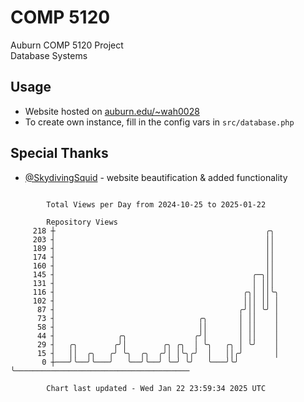 # COMP 5120
Auburn COMP 5120 Project  
Database Systems

## Usage
- Website hosted on [auburn.edu/~wah0028](https://webhome.auburn.edu/~wah0028/)
- To create own instance, fill in the config vars in `src/database.php`

## Special Thanks
- [@SkydivingSquid](https://github.com/SkydivingSquid) - website beautification & added functionality

```

        Total Views per Day from 2024-10-25 to 2025-01-22

        Repository Views
     218 ┼                                               ╭╮
     203 ┤                                               ││
     189 ┤                                               ││
     174 ┤                                               ││
     160 ┤                                               ││
     145 ┤                                            ╭─╮││
     131 ┤                                            │ │││
     116 ┤                                          ╭╮│ ││╰╮
     102 ┤                                          │││ ││ │
      87 ┤                                         ╭╯││ ╰╯ │
      73 ┤                                ╭╮       │ ││    │
      58 ┤                                ││       │ ││    │
      44 ┤              ╭╮               ╭╯│       │ ││    │
      29 ┤   ╭╮        ╭╯│        ╭╮ ╭╮  │ ╰╮   ╭╮ │ ╰╯    │
      15 ┤   ││  ╭╮   ╭╯ ╰╮  ╭╮  ╭╯│ │╰╮╭╯  │   ││╭╯       │
       0 ┼───╯╰──╯╰───╯   ╰──╯╰──╯ ╰─╯ ╰╯   ╰───╯╰╯        ╰───────────────────────────────────────

        Chart last updated - Wed Jan 22 23:59:34 2025 UTC
        
```
